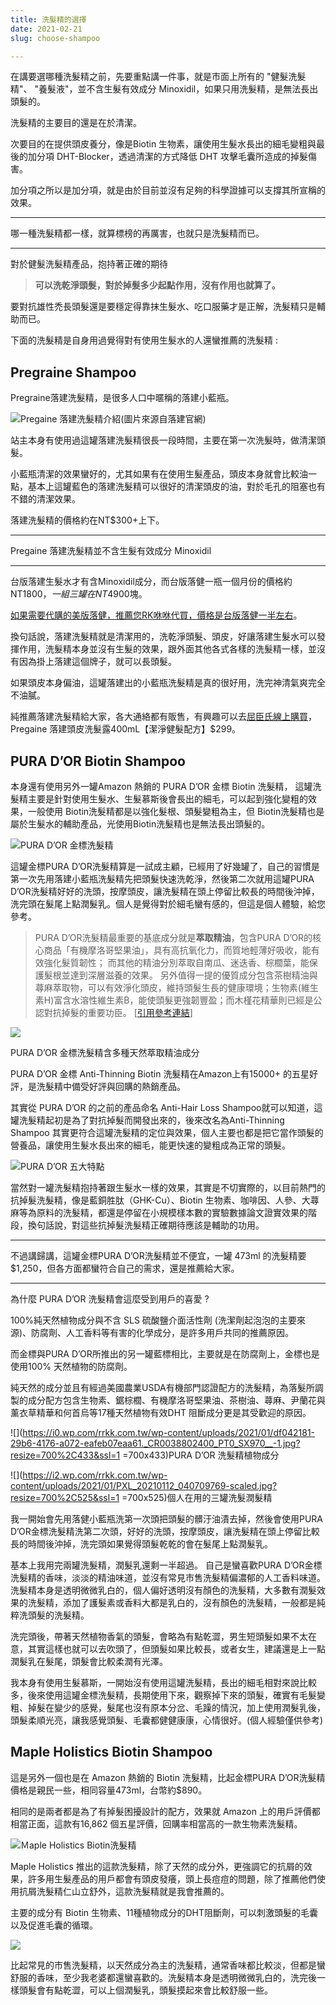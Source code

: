 ```yaml
---
title: 洗髮精的選擇
date: 2021-02-21
slug: choose-shampoo

---
```

在講要選哪種洗髮精之前，先要重點講一件事，就是市面上所有的 "健髮洗髮精"、 "養髮液"，並不含生髮有效成分 Minoxidil，如果只用洗髮精，是無法長出頭髮的。

洗髮精的主要目的還是在於清潔。

次要目的在提供頭皮養分，像是Biotin 生物素，讓使用生髮水長出的細毛變粗與最後的加分項 DHT-Blocker，透過清潔的方式降低 DHT 攻擊毛囊所造成的掉髮傷害。

加分項之所以是加分項，就是由於目前並沒有足夠的科學證據可以支撐其所宣稱的效果。

***

哪一種洗髮精都一樣，就算標榜的再厲害，也就只是洗髮精而已。

***

對於健髮洗髮精產品，抱持著正確的期待  

> **可以洗乾淨頭髮，對於掉髮多少起點作用，沒有作用也就算了。**

要對抗雄性禿長頭髮還是要穩定得靠抹生髮水、吃口服藥才是正解，洗髮精只是輔助而已。

下面的洗髮精是自身用過覺得對有使用生髮水的人還蠻推薦的洗髮精 : 

## Pregraine Shampoo

Pregraine落建洗髮精，是很多人口中暱稱的落建小藍瓶。

![Pregaine 落建洗髮精介紹(圖片來源自落建官網)](/pregrain.jpg "Pregaine 落建洗髮精介紹(圖片來源自落建官網)")

站主本身有使用過這罐落建洗髮精很長一段時間，主要在第一次洗髮時，做清潔頭髮。

小藍瓶清潔的效果蠻好的，尤其如果有在使用生髮產品，頭皮本身就會比較油一點，基本上這罐藍色的落建洗髮精可以很好的清潔頭皮的油，對於毛孔的阻塞也有不錯的清潔效果。

落建洗髮精的價格約在NT$300+上下。

***

Pregaine 落建洗髮精並不含生髮有效成分 Minoxidil

***

台版落建生髮水才有含Minoxidil成分，而台版落健一瓶一個月份的價格約 NT$1800， 一組三罐在NT$4900塊。

[ 如果需要代購的美版落健，推薦您RK咻咻代買，價格是台版落健一半左右](https://rrkk.com.tw/ "RK咻咻代買")。

換句話說，落建洗髮精就是清潔用的，洗乾淨頭髮、頭皮，好讓落建生髮水可以發揮作用，洗髮精本身並沒有生髮的效果，跟外面其他各式各樣的洗髮精一樣，並沒有因為掛上落建這個牌子，就可以長頭髮。

如果頭皮本身偏油，這罐落建出的小藍瓶洗髮精是真的很好用，洗完神清氣爽完全不油膩。

純推薦落建洗髮精給大家，各大通絡都有販售，有興趣可以去[屈臣氏線上購買](https://easymall.co/2mdRn)，Pregaine 落建頭皮洗髮露400mL【潔淨健髮配方】$299。

## PURA D’OR Biotin Shampoo

本身還有使用另外一罐Amazon 熱銷的 PURA D’OR 金標 Biotin 洗髮精， 這罐洗髮精主要是針對使用生髮水、生髮慕斯後會長出的細毛，可以起到強化變粗的效果，一般使用 Biotin洗髮精都是以強化髮根、頭髮變粗為主，但 Biotin洗髮精也是屬於生髮水的輔助產品，光使用Biotin洗髮精也是無法長出頭髮的。

![PURA D’OR 金標洗髮精](/81wl3qu9y8l-_sl1500_.jpg "PURA D’OR 金標洗髮精")

這罐金標PURA D’OR洗髮精算是一試成主顧，已經用了好幾罐了，自己的習慣是第一次先用落建小藍瓶洗髮精先把頭髮快速洗乾淨，然後第二次就用這罐PURA D’OR洗髮精好好的洗頭，按摩頭皮，讓洗髮精在頭上停留比較長的時間後沖掉，洗完頭在髮尾上點潤髮乳。個人是覺得對於細毛蠻有感的，但這是個人體驗，給您參考。

> PURA D’OR洗髮精最重要的基底成分就是**萃取精油**，包含PURA D’OR的核心商品「有機摩洛哥堅果油」，具有高抗氧化力，而質地輕薄好吸收，能有效強化髮質韌性； 而其他的精油分別萃取自南瓜、迷迭香、棕櫚葉，能保護髮根並達到深層滋養的效果。 另外值得一提的優質成分包含茶樹精油與蕁麻萃取物，可以有效淨化頭皮，維持頭髮生長的健康環境；生物素(維生素H)富含水溶性維生素B，能使頭髮更強韌豐盈；而木槿花精華則已經是公認對抗掉髮的重要功臣。 \[[引用參考連結](https://www.buyandship.com.tw/blog/2018/06/15/%E3%80%90pura-dor%E3%80%91%E9%87%91%E6%A8%99%E7%B4%94%E5%A4%A9%E7%84%B6%E6%8A%97%E6%8E%89%E8%AA%BF%E7%90%86%E6%B4%97%E9%AB%AE%E7%B2%BE-%E7%BE%8E%E5%9C%8B%E4%BA%9E%E9%A6%AC%E9%81%9C%E7%B6%B2/)\]

![](https://i2.wp.com/www.buyandship.com.tw/contents/uploads/2018/06/image4-44.png?w=700&ssl=1)

PURA D’OR 金標洗髮精含多種天然萃取精油成分

PURA D’OR 金標 Anti-Thinning Biotin 洗髮精在Amazon上有15000+ 的五星好評，是洗髮精中備受好評與回購的熱銷產品。

其實從 PURA D’OR 的之前的產品命名 Anti-Hair Loss Shampoo就可以知道，這罐洗髮精起初是為了對抗掉髮而開發出來的，後來改名為Anti-Thinning Shampoo 其實更符合這罐洗髮精的定位與效果，個人主要也都是把它當作頭髮的營養品，讓使用生髮水長出來的細毛，能更快速的變粗成為正常的頭髮。

![PURA D’OR 五大特點](/51-qfev6bcl.jpg "PURA D’OR 五大特點")

當然對一罐洗髮精抱持著跟生髮水一樣的效果，其實是不切實際的，以目前熱門的抗掉髮洗髮精，像是藍銅胜肽（GHK-Cu）、Biotin 生物素、咖啡因、人參、大蕁麻等為原料的洗髮精，都還是停留在小規模樣本數的實驗數據論文證實效果的階段，換句話說，對這些抗掉髮洗髮精正確期待應該是輔助的功用。

***

不過講歸講，這罐金標PURA D’OR洗髮精並不便宜，一罐 473ml 的洗髮精要$1,250，但各方面都蠻符合自己的需求，還是推薦給大家。

***

為什麼 PURA D’OR 洗髮精會這麼受到用戶的喜愛 ?

100%純天然植物成分與不含 SLS 硫酸鹽介面活性劑 (洗潔劑起泡泡的主要來源)、防腐劑、人工香料等有害的化學成分，是許多用戶共同的推薦原因。

而金標與PURA D’OR所推出的另一罐藍標相比，主要就是在防腐劑上，金標也是使用100% 天然植物的防腐劑。

純天然的成分並且有經過美國農業USDA有機部門認證配方的洗髮精，為落髮所調製的成分配方包含生物素、鋸棕櫚、有機摩洛哥堅果油、茶樹油、蕁麻、尹蘭花與薰衣草精華和何首烏等17種天然植物有效DHT 阻斷成分更是其受歡迎的原因。

![](https://i0.wp.com/rrkk.com.tw/wp-content/uploads/2021/01/df042181-29b6-4176-a072-eafeb07eaa61._CR0038802400_PT0_SX970__-1.jpg?resize=700%2C433&ssl=1 =700x433)PURA D’OR 洗髮精植物成分

![](https://i2.wp.com/rrkk.com.tw/wp-content/uploads/2021/01/PXL_20210112_040709769-scaled.jpg?resize=700%2C525&ssl=1 =700x525)個人在用的三罐洗髮潤髮精

我一開始會先用落健小藍瓶洗第一次頭把頭髮的髒汙油漬去掉，然後會使用PURA D’OR金標洗髮精洗第二次頭，好好的洗頭，按摩頭皮，讓洗髮精在頭上停留比較長的時間後沖掉，洗完頭如果覺得頭髮乾乾的會在髮尾上點潤髮乳。

基本上我用完兩罐洗髮精，潤髮乳還剩一半超過。 自己是蠻喜歡PURA D’OR金標洗髮精的香味，淡淡的精油味道，並沒有常見市售洗髮精偏濃郁的人工香料味道。洗髮精本身是透明微微乳白的，個人偏好透明沒有顏色的洗髮精，大多數有潤髮效果的洗髮精，添加了護髮素或香料大都是乳白的，沒有顏色的洗髮精，一般都是純粹洗頭髮的洗髮精。

洗完頭後，帶著天然植物香氣的頭髮，會略為有點乾澀，男生短頭髮如果不太在意，其實這樣也就可以去吹頭了，但頭髮如果比較長，或者女生，建議還是上一點潤髮乳在髮尾，頭髮會比較柔潤有光澤。

我本身有使用生髮慕斯，一開始沒有使用這罐洗髮精，長出的細毛相對來說比較多，後來使用這罐金標洗髮精，長期使用下來，觀察掉下來的頭髮，確實有毛髮變粗、掉髮在變少的感覺，髮尾也沒有原本分岔、毛躁的情況，加上使用潤髮乳後，頭髮柔順光亮，讓我感覺頭髮、毛囊都健健康康，心情很好。(個人經驗僅供參考)

## Maple Holistics Biotin Shampoo

這是另外一個也是在 Amazon 熱銷的 Biotin 洗髮精，比起金標PURA D’OR洗髮精價格是親民一些，相同容量473ml，台幣約$890。

相同的是兩者都是為了有掉髮困擾設計的配方，效果就 Amazon 上的用戶評價都相當正面，這款有16,862 個五星評價，回購率相當高的一款生物素洗髮精。

![Ｍaple Holistics Biotin洗髮精](/71-5j-ttd0l-_sl1499_.jpg "Ｍaple Holistics Biotin洗髮精")

Maple Holistics 推出的這款洗髮精，除了天然的成分外，更強調它的抗屑的效果，許多用生髮產品的用戶都會有頭皮發癢，頭上長痘痘的問題，除了推薦他們使用抗屑洗髮精仁山立舒外，這款洗髮精就是我會推薦的。

主要的成分有 Biotin 生物素、11種植物成分的DHT阻斷劑，可以刺激頭髮的毛囊以及促進毛囊的循環。　

![](/612ccyaidpl-_sl1499_.jpg)

比起常見的市售洗髮精，以天然成分為主的洗髮精，通常香味都比較淡，但都是蠻舒服的香味，至少我老婆都還蠻喜歡的。洗髮精本身是透明微微乳白的，洗完後一樣頭髮會有點乾澀，可以上個潤髮乳，頭髮摸起來會比較舒服一些。